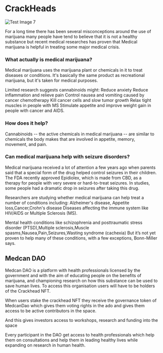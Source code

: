 # CrackHeads

![Test Image 7](https://img.webmd.com/dtmcms/live/webmd/consumer_assets/site_images/article_thumbnails/other/medical_marijuana_other/650x350_medical_marijuana_other.jpg?resize=*:350px&output-quality=75)

For a long time there has been several misconceptions around the use of marijuana many people have tend to believe that it is not a healthy substance but recent medical researches has proven that Medical marijuana is helpful in treating some major medical crisis.

### What actually is medical marijuana?
Medical marijuana uses the marijuana plant or chemicals in it to treat diseases or conditions. It's basically the same product as recreational marijuana, but it's taken for medical purposes.

Limited research suggests cannabinoids might:
Reduce anxiety
Reduce inflammation and relieve pain
Control nausea and vomiting caused by cancer chemotherapy
Kill cancer cells and slow tumor growth
Relax tight muscles in people with MS
Stimulate appetite and improve weight gain in people with cancer and AIDS.

### How does it help?
Cannabinoids -- the active chemicals in medical marijuana -- are similar to chemicals the body makes that are involved in appetite, memory, movement, and pain.


### Can medical marijuana help with seizure disorders?
Medical marijuana received a lot of attention a few years ago when parents said that a special form of the drug helped control seizures in their children. The FDA recently approved Epidiolex, which is made from CBD, as a therapy for people with very severe or hard-to-treat seizures. In studies, some people had a dramatic drop in seizures after taking this drug.

Researchers are studying whether medical marijuana can help treat a number of conditions including:
Alzheimer's disease, Appetite loss,Cancer,Crohn's disease
Diseases affecting the immune system like HIV/AIDS or Multiple Sclerosis (MS).

Mental health conditions like schizophrenia and posttraumatic stress disorder (PTSD),Multiple sclerosis,Muscle spasms,Nausea,Pain,Seizures,Wasting syndrome (cachexia)
But it’s not yet proven to help many of these conditions, with a few exceptions, Bonn-Miller says.

## Medcan DAO 
Medcan DAO is a platform with health professionals licensed by the government and  with the aim  of educating people on the benefits of marijuana, and championing research on how this substance can be used to save human lives. To access this organisation users will have to be holders of the Crackhead NFT.

When users stake the crackhead NFT they receive the governance token of MedcanDao which gives them voting rights in the ado and gives them access to be active contributors in the space.

And this gives investors access to workshops, research and funding into the space 

Every participant in the DAO get access to health professionals which help them on consultations and help them in leading healthy lives while expanding on research in human health.

